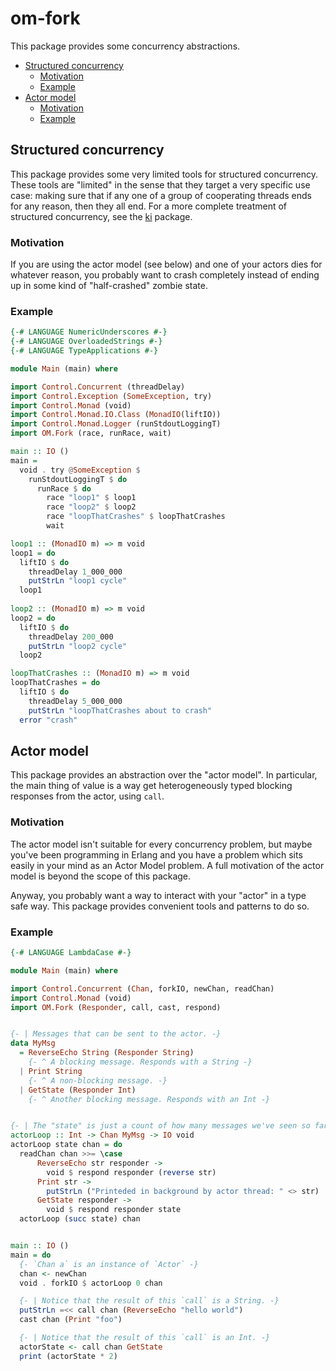# om-fork

This package provides some concurrency abstractions.

- [Structured concurrency](#structured-concurrency)
    - [Motivation](#motivation)
    - [Example](#example)
- [Actor model](#actor-model)
    - [Motivation](#motivation)
    - [Example](#example)

## Structured concurrency

This package provides some very limited tools for structured concurrency. These
tools are "limited" in the sense that they target a very specific use case:
making sure that if any one of a group of cooperating threads ends for any
reason, then they all end. For a more complete treatment of structured
concurrency, see the [ki](https://hackage.haskell.org/package/ki) package.

### Motivation

If you are using the actor model (see below) and one of your actors dies for
whatever reason, you probably want to crash completely instead of ending up in
some kind of "half-crashed" zombie state.

### Example

```haskell
{-# LANGUAGE NumericUnderscores #-}
{-# LANGUAGE OverloadedStrings #-}
{-# LANGUAGE TypeApplications #-}

module Main (main) where

import Control.Concurrent (threadDelay)
import Control.Exception (SomeException, try)
import Control.Monad (void)
import Control.Monad.IO.Class (MonadIO(liftIO))
import Control.Monad.Logger (runStdoutLoggingT)
import OM.Fork (race, runRace, wait)

main :: IO ()
main =
  void . try @SomeException $
    runStdoutLoggingT $ do
      runRace $ do
        race "loop1" $ loop1
        race "loop2" $ loop2
        race "loopThatCrashes" $ loopThatCrashes
        wait

loop1 :: (MonadIO m) => m void
loop1 = do
  liftIO $ do
    threadDelay 1_000_000
    putStrLn "loop1 cycle"
  loop1
  
loop2 :: (MonadIO m) => m void
loop2 = do
  liftIO $ do
    threadDelay 200_000
    putStrLn "loop2 cycle"
  loop2

loopThatCrashes :: (MonadIO m) => m void
loopThatCrashes = do
  liftIO $ do
    threadDelay 5_000_000
    putStrLn "loopThatCrashes about to crash"
  error "crash"
```

## Actor model

This package provides an abstraction over the "actor model". In
particular, the main thing of value is a way get heterogeneously typed
blocking responses from the actor, using `call`.

### Motivation

The actor model isn't suitable for every concurrency problem, but
maybe you've been programming in Erlang and you have a problem which
sits easily in your mind as an Actor Model problem. A full motivation
of the actor model is beyond the scope of this package.

Anyway, you probably want a way to interact with your "actor" in a type
safe way. This package provides convenient tools and patterns to do so.


### Example
 

```haskell
{-# LANGUAGE LambdaCase #-}

module Main (main) where

import Control.Concurrent (Chan, forkIO, newChan, readChan)
import Control.Monad (void)
import OM.Fork (Responder, call, cast, respond)


{- | Messages that can be sent to the actor. -}
data MyMsg
  = ReverseEcho String (Responder String)
    {- ^ A blocking message. Responds with a String -}
  | Print String
    {- ^ A non-blocking message. -}
  | GetState (Responder Int)
    {- ^ Another blocking message. Responds with an Int -}


{- | The "state" is just a count of how many messages we've seen so far. -}
actorLoop :: Int -> Chan MyMsg -> IO void
actorLoop state chan = do
  readChan chan >>= \case
      ReverseEcho str responder ->
        void $ respond responder (reverse str)
      Print str ->
        putStrLn ("Printeded in background by actor thread: " <> str)
      GetState responder ->
        void $ respond responder state
  actorLoop (succ state) chan


main :: IO ()
main = do
  {- `Chan a` is an instance of `Actor` -}
  chan <- newChan
  void . forkIO $ actorLoop 0 chan

  {- | Notice that the result of this `call` is a String. -}
  putStrLn =<< call chan (ReverseEcho "hello world")
  cast chan (Print "foo")

  {- | Notice that the result of this `call` is an Int. -}
  actorState <- call chan GetState
  print (actorState * 2)
```
